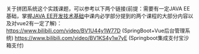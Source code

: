 关于拼团系统这个实践课题，可以参考以下两个链接(前提：需要有一定JAVA EE基础，掌握[JAVA EE开发技术基础](https://github.com/sherlcok314159/USTS-Survival/blob/main/2022%E6%98%A5/JAVA%20EE%E5%BC%80%E5%8F%91%E6%8A%80%E6%9C%AF%E5%9F%BA%E7%A1%80/%E5%AD%A6%E4%B9%A0%E5%BB%BA%E8%AE%AE.md)中课内必学部分提到的两个课程的大部分内容以及对vue2有一定了解)：  
https://www.bilibili.com/video/BV1U44y1W77D (SpringBoot+Vue后台管理系统)
https://www.bilibili.com/video/BV1KS4y1w7yE (Springboot集成支付宝沙箱支付)
